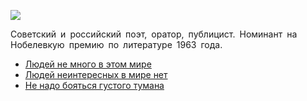 ![](/songs/где/Евтушенко%20Евгений/evtushenko_evgenij.jpg)  

Советский и российский поэт, оратор, публицист. Номинант на Нобелевкую премию по литературе 1963 года.

* [Людей не много в этом мире](/songs/где/Евтушенко%20Евгений/Людей%20не%20много%20в%20этом%20мире)
* [Людей неинтересных в мире нет](/songs/где/Евтушенко%20Евгений/Людей%20неинтересных%20в%20мире%20нет)
* [Не надо бояться густого тумана](/songs/где/Евтушенко%20Евгений/Не%20надо%20бояться%20густого%20тумана)